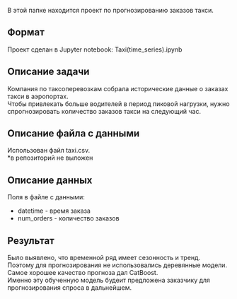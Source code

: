 В этой папке находится проект по прогнозированию заказов такси.

## Формат

Проект сделан в Jupyter notebook: Taxi(time_series).ipynb

## Описание задачи

Компания по таксоперевозкам собрала исторические данные о заказах такси в аэропортах.\
Чтобы привлекать больше водителей в период пиковой нагрузки, нужно спрогнозировать количество заказов такси на следующий час.

## Описание файла с данными

Использован файл taxi.csv.\
*в репозиторий не выложен

## Описание данных

Поля в файле с данными:
- datetime - время заказа
- num_orders - количество заказов

## Результат

Было выявлено, что временной ряд имеет сезонность и тренд.\
Поэтому для прогнозирования не использовались деревянные модели.
Самое хорошее качество прогноза дал CatBoost.\
Именно эту обученную модель будеит предложена заказчику для прогнозирования спроса в дальнейшем.
